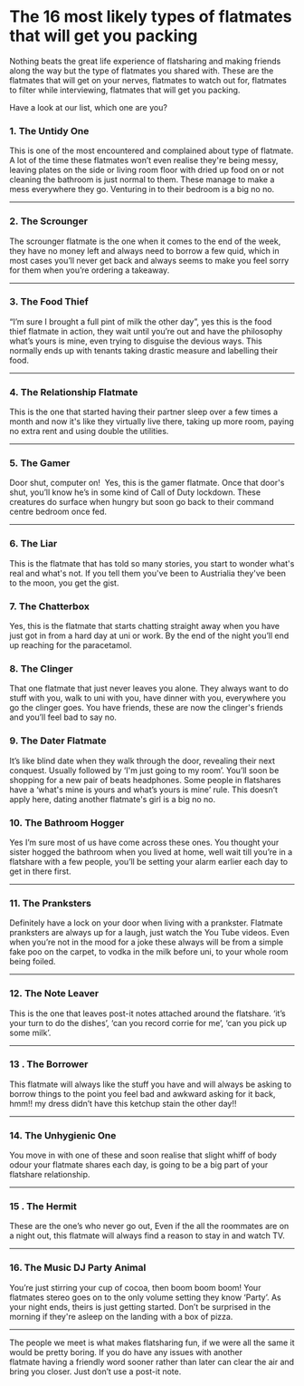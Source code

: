 The 16 most likely types of flatmates that will get you packing
===============================================================
Nothing beats the great life experience of flatsharing and making friends along
the way but the type of flatmates you shared with. These are the flatmates that
will get on your nerves, flatmates to watch out for, flatmates to filter while
interviewing, flatmates that will get you packing.


Have a look at our list, which one are you?


### 


### 1. The Untidy One


This is one of the most encountered and complained about type of flatmate. A lot
of the time these flatmates won’t even realise they're being messy, leaving
plates on the side or living room floor with dried up food on or not cleaning
the bathroom is just normal to them. These manage to make a mess everywhere they
go. Venturing in to their bedroom is a big no no.




---


### 2. The Scrounger


The scrounger flatmate is the one when it comes to the end of the week, they
have no money left and always need to borrow a few quid, which in most cases
you’ll never get back and always seems to make you feel sorry for them when
you’re ordering a takeaway.




---


### 


### 3. The Food Thief


“I’m sure I brought a full pint of milk the other day”, yes this is the food
thief flatmate in action, they wait until you’re out and have the philosophy
what’s yours is mine, even trying to disguise the devious ways. This normally
ends up with tenants taking drastic measure and labelling their food.




---


### 4. The Relationship Flatmate


This is the one that started having their partner sleep over a few times a month
and now it's like they virtually live there, taking up more room, paying no
extra rent and using double the utilities. 




---


### 


### 5. The Gamer


Door shut, computer on!  Yes, this is the gamer flatmate. Once that door's shut,
you’ll know he’s in some kind of Call of Duty lockdown. These creatures do
surface when hungry but soon go back to their command centre bedroom once fed.




---


### 6. The Liar


This is the flatmate that has told so many stories, you start to wonder what's
real and what's not. If you tell them you've been to Austrialia they've been to
the moon, you get the gist.


### 7. The Chatterbox


Yes, this is the flatmate that starts chatting straight away when you have just
got in from a hard day at uni or work. By the end of the night you’ll end up
reaching for the paracetamol.


### 8. The Clinger


That one flatmate that just never leaves you alone. They always want to do stuff
with you, walk to uni with you, have dinner with you, everywhere you go the
clinger goes. You have friends, these are now the clinger's friends and you’ll
feel bad to say no.


### 9. The Dater Flatmate


It’s like blind date when they walk through the door, revealing their next
conquest. Usually followed by ‘I'm just going to my room’. You’ll soon be
shopping for a new pair of beats headphones. Some people in flatshares have a
‘what's mine is yours and what’s yours is mine’ rule. This doesn’t apply here,
dating another flatmate's girl is a big no no.


### 10. The Bathroom Hogger


Yes I’m sure most of us have come across these ones. You thought your sister
hogged the bathroom when you lived at home, well wait till you’re in a flatshare
with a few people, you’ll be setting your alarm earlier each day to get in there
first.




---


### 


### 11. The Pranksters


Definitely have a lock on your door when living with a prankster. Flatmate
pranksters are always up for a laugh, just watch the You Tube videos. Even when
you’re not in the mood for a joke these always will be from a simple fake poo on
the carpet, to vodka in the milk before uni, to your whole room being foiled.




---


### 


### 12. The Note Leaver


This is the one that leaves post-it notes attached around the flatshare. ‘it’s
your turn to do the dishes’, ‘can you record corrie for me’, ‘can you pick up
some milk’.




---


### 


### 13 . The Borrower


This flatmate will always like the stuff you have and will always be asking to
borrow things to the point you feel bad and awkward asking for it back, hmm!! my
dress didn’t have this ketchup stain the other day!!




---


### 14. The Unhygienic One


You move in with one of these and soon realise that slight whiff of body odour
your flatmate shares each day, is going to be a big part of your
flatshare relationship.




---


### 15 . The Hermit


These are the one’s who never go out, Even if the all the roommates are on a
night out, this flatmate will always find a reason to stay in and watch TV.




---


### 


### 16. The Music DJ Party Animal


You’re just stirring your cup of cocoa, then boom boom boom! Your flatmates
stereo goes on to the only volume setting they know ‘Party’. As your night ends,
theirs is just getting started. Don’t be surprised in the morning if
they're asleep on the landing with a box of pizza.




---


The people we meet is what makes flatsharing fun, if we were all the same it
would be pretty boring. If you do have any issues with another flatmate having a
friendly word sooner rather than later can clear the air and bring you closer.
Just don’t use a post-it note.


